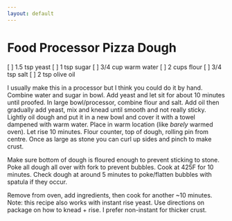 ```yaml
---
layout: default
---
```


# Food Processor Pizza Dough

[ ] 1.5 tsp yeast
[ ] 1 tsp sugar
[ ] 3/4 cup warm water
[ ] 2 cups flour
[ ] 3/4 tsp salt
[ ] 2 tsp olive oil

I usually make this in a processor but I think you could do it by hand.
Combine water and sugar in bowl. Add yeast and let sit for about 10 minutes until proofed.
In large bowl/processor, combine flour and salt. Add oil then gradually add yeast, mix and knead until smooth and not really sticky. Lightly oil dough and put it in a new bowl and cover it with a towel dampened with warm water. Place in warm location (like _barely_ warmed oven). Let rise 10 minutes.
Flour counter, top of dough, rolling pin from centre. Once as large as stone you can curl up sides and pinch to make crust.

Make sure bottom of dough is floured enough to prevent sticking to stone.
Poke all dough all over with fork to prevent bubbles. Cook at 425F for 10 minutes. Check dough at around 5 minutes to poke/flatten bubbles with spatula if they occur.

Remove from oven, add ingredients, then cook for another ~10 minutes.
Note: this recipe also works with instant rise yeast. Use directions on package on how to knead + rise. I prefer non-instant for thicker crust.
